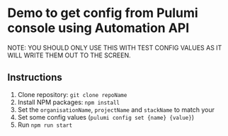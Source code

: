 # Demo to get config from Pulumi console using Automation API

NOTE: YOU SHOULD ONLY USE THIS WITH TEST CONFIG VALUES AS IT WILL WRITE THEM OUT TO THE SCREEN.

## Instructions

1. Clone repository: `git clone repoName`
1. Install NPM packages: `npm install`
1. Set the `organisationName`, `projectName` and `stackName` to match your
1. Set some config values (`pulumi config set {name} {value}`)
1. Run `npm run start`
